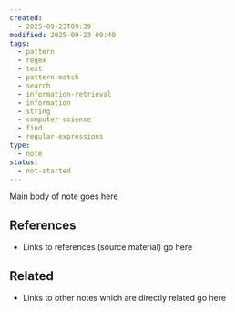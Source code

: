 ```yaml
---
created:
  - 2025-09-23T09:39
modified: 2025-09-23 09:40
tags:
  - pattern
  - regex
  - text
  - pattern-match
  - search
  - information-retrieval
  - information
  - string
  - computer-science
  - find
  - regular-expressions
type:
  - note
status:
  - not-started
---
```

Main body of note goes here
## References

* Links to references (source material) go here
## Related

* Links to other notes which are directly related go here